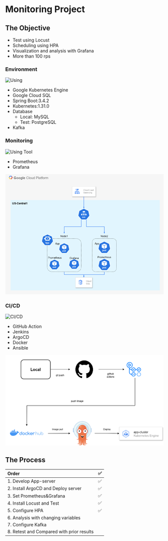 ﻿# Monitoring Project

## The Objective

- Test using Locust
- Scheduling using HPA
- Visualization and analysis with Grafana
- More than 100 rps

### Environment

![Using](https://go-skill-icons.vercel.app/api/icons?i=spring,mysql,postgresql,kubernetes,gcp,terraform,kafka)

- Google Kubernetes Engine
- Google Cloud SQL
- Spring Boot:3.4.2
- Kubernetes:1.31.0
- Database
  - Local: MySQL
  - Test: PostgreSQL
- Kafka

### Monitoring

![Using Tool](https://go-skill-icons.vercel.app/api/icons?i=grafana,prometheus)

- Prometheus
- Grafana

![Architecture Diagram](Monitoring-Project.drawio.png)

### CI/CD

![CI/CD](https://go-skill-icons.vercel.app/api/icons?i=github,argocd,docker)

- GitHub Action
- Jenkins
- ArgoCD
- Docker
- Ansible

![CI/CD](cicd.png)

## The Process
|Order|✅|
|:-----|:----:|
|1. Develop App-server|✅|
|2. Install ArgoCD and Deploy server|✅|
|3. Set Prometheus&Grafana|✅|
|4. Install Locust and Test|✅|
|5. Configure HPA|✅|
|6. Analysis with changing variables||
|7. Configure Kafka||
|8. Retest and Compared with prior results||